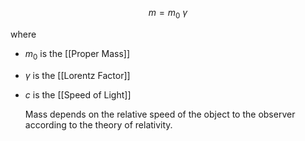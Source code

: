 
$$m = m_0 ~ \gamma$$

where
- $m_0$ is the [[Proper Mass]]
- $\gamma$ is the [[Lorentz Factor]]
- $c$ is the [[Speed of Light]]

	Mass depends on the relative speed of the object to the observer according to the theory of relativity.
